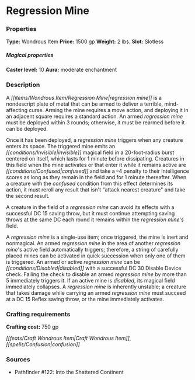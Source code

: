 ﻿---
Title: "Regression Mine"
Type: "Wondrous Item"
Price: "1500 gp"
Weight: "2 lbs."
Slot: "Slotless"
Caster level: "10"
Aura: "moderate enchantment"
Description: |
  "A _regression mine_ is a nondescript plate of metal that can be armed to deliver a terrible, mind-affecting curse. Arming the mine requires a move action, and deploying it in an adjacent square requires a standard action. An armed _regression mine_ must be deployed within 3 rounds; otherwise, it must be rearmed before it can be deployed.
  Once it has been deployed, a _regression mine_ triggers when any creature enters its space. The triggered mine emits an invisible magical field in a 20-foot-radius burst centered on itself, which lasts for 1 minute before dissipating. Creatures in this field when the mine activates or that enter it while it remains active are confused and take a –4 penalty to their Intelligence scores as long as they remain in the field and for 1 minute thereafter. When a creature with the confused condition from this effect determines its action, it must reroll any result that isn't "attack nearest creature" and take the second result.
  A creature in the field of a _regression mine_ can avoid its effects with a successful DC 15 saving throw, but it must continue attempting saving throws at the same DC each round it remains within the _regression mine's_ field.
  A _regression mine_ is a single-use item; once triggered, the mine is inert and nonmagical. An armed _regression mine_ in the area of another _regression mine's_ active field automatically triggers; therefore, a string of carefully placed mines can be activated in quick succession when only one of them is triggered. An armed or active _regression mine_ can be disabled with a successful DC 30 Disable Device check. Failing the check to disable an armed _regression mine_ by more than 5 immediately triggers it. If an active mine is disabled, its magical field immediately collapses. A _regression mine_ is inherently unstable; a creature that takes damage while carrying an armed _regression mine_ must succeed at a DC 15 Reflex saving throw, or the mine immediately activates."
Crafting cost: "750 gp"
Sources: "['Pathfinder #122: Into the Shattered Continent']"
---

# Regression Mine

### Properties

**Type:** Wondrous Item **Price:** 1500 gp **Weight:** 2 lbs. **Slot:** Slotless

##### Magical properties

**Caster level:** 10 **Aura:** moderate enchantment

### Description

A _[[items/Wondrous Item/Regression Mine|regression mine]]_ is a nondescript plate of metal that can be armed to deliver a terrible, mind-affecting curse. Arming the mine requires a move action, and deploying it in an adjacent square requires a standard action. An armed _regression mine_ must be deployed within 3 rounds; otherwise, it must be rearmed before it can be deployed.

Once it has been deployed, a _regression mine_ triggers when any creature enters its space. The triggered mine emits an _[[conditions/Invisible|invisible]]_ magical field in a 20-foot-radius burst centered on itself, which lasts for 1 minute before dissipating. Creatures in this field when the mine activates or that enter it while it remains active are _[[conditions/Confused|confused]]_ and take a –4 penalty to their Intelligence scores as long as they remain in the field and for 1 minute thereafter. When a creature with the _confused_ condition from this effect determines its action, it must reroll any result that isn't "attack nearest creature" and take the second result.

A creature in the field of a _regression mine_ can avoid its effects with a successful DC 15 saving throw, but it must continue attempting saving throws at the same DC each round it remains within the _regression mine_'s field.

A _regression mine_ is a single-use item; once triggered, the mine is inert and nonmagical. An armed _regression mine_ in the area of another _regression mine_'s active field automatically triggers; therefore, a string of carefully placed mines can be activated in quick succession when only one of them is triggered. An armed or active _regression mine_ can be _[[conditions/Disabled|disabled]]_ with a successful DC 30 Disable Device check. Failing the check to disable an armed _regression mine_ by more than 5 immediately triggers it. If an active mine is _disabled_, its magical field immediately collapses. A _regression mine_ is inherently unstable; a creature that takes damage while carrying an armed _regression mine_ must succeed at a DC 15 Reflex saving throw, or the mine immediately activates.

### Crafting requirements

**Crafting cost:** 750 gp

_[[feats/Craft Wondrous Item|Craft Wondrous Item]]_, _[[spells/Confusion|confusion]]_

### Sources

* Pathfinder #122: Into the Shattered Continent